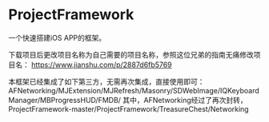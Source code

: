 # ProjectFramework
一个快速搭建iOS APP的框架。

下载项目后更改项目名称为自己需要的项目名称，参照这位兄弟的指南无痛修改项目名：
https://www.jianshu.com/p/2887d6fb5769

本框架已经集成了如下第三方，无需再次集成，直接使用即可：
AFNetworking/MJExtension/MJRefresh/Masonry/SDWebImage/IQKeyboardManager/MBProgressHUD/FMDB/
其中，AFNetworking经过了再次封转，ProjectFramework-master/ProjectFramework/TreasureChest/Networking





